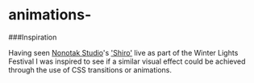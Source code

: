 # animations-

###Inspiration

Having seen [Nonotak Studio](href="http://nonotak.com/")'s ['Shiro'](href="http://nonotak.com/_SHIRO") live as part of the Winter Lights Festival I was inspired to see if a similar visual effect could be achieved through the use of CSS transitions or animations.
